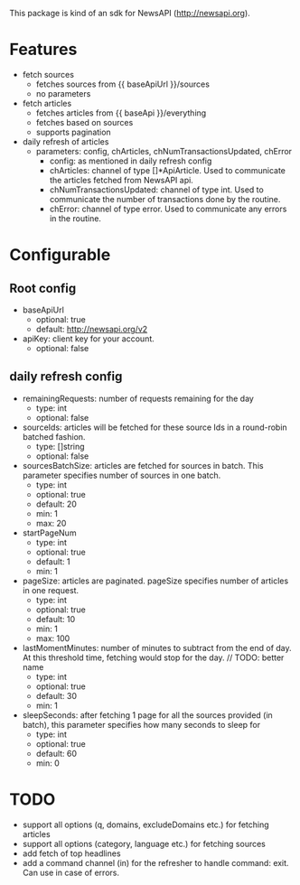 This package is kind of an sdk for NewsAPI (http://newsapi.org).

# Features

- fetch sources
  - fetches sources from {{ baseApiUrl }}/sources
  - no parameters
- fetch articles
  - fetches articles from {{ baseApi }}/everything
  - fetches based on sources
  - supports pagination
- daily refresh of articles
  - parameters: config, chArticles, chNumTransactionsUpdated, chError
    - config: as mentioned in daily refresh config
    - chArticles: channel of type []\*ApiArticle. Used to communicate the articles fetched from NewsAPI api.
    - chNumTransactionsUpdated: channel of type int. Used to communicate the number of transactions done by the routine.
    - chError: channel of type error. Used to communicate any errors in the routine.

# Configurable

## Root config
- baseApiUrl
  - optional: true
  - default: http://newsapi.org/v2
- apiKey: client key for your account.
  - optional: false

## daily refresh config
- remainingRequests: number of requests remaining for the day
  - type: int
  - optional: false
- sourceIds: articles will be fetched for these source Ids in a round-robin batched fashion.
  - type: []string
  - optional: false
- sourcesBatchSize: articles are fetched for sources in batch. This parameter specifies number of sources in one batch.
  - type: int
  - optional: true
  - default: 20
  - min: 1
  - max: 20
- startPageNum
  - type: int
  - optional: true
  - default: 1
  - min: 1
- pageSize: articles are paginated. pageSize specifies number of articles in one request.
  - type: int
  - optional: true
  - default: 10
  - min: 1
  - max: 100
- lastMomentMinutes: number of minutes to subtract from the end of day. At this threshold time, fetching would stop for the day. // TODO: better name
  - type: int
  - optional: true
  - default: 30
  - min: 1
- sleepSeconds: after fetching 1 page for all the sources provided (in batch), this parameter specifies how many seconds to sleep for
  - type: int
  - optional: true
  - default: 60
  - min: 0

# TODO

- support all options (q, domains, excludeDomains etc.) for fetching articles
- support all options (category, language etc.) for fetching sources
- add fetch of top headlines
- add a command channel (in) for the refresher to handle command: exit. Can use in case of errors.
